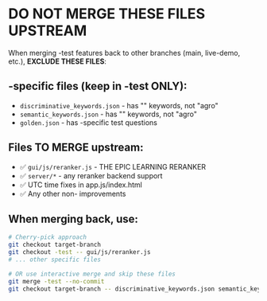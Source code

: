 # DO NOT MERGE THESE FILES UPSTREAM

When merging -test features back to other branches (main, live-demo, etc.), **EXCLUDE THESE FILES**:

## -specific files (keep in -test ONLY):
- `discriminative_keywords.json` - has "" keywords, not "agro"
- `semantic_keywords.json` - has "" keywords, not "agro"
- `golden.json` - has -specific test questions

## Files TO MERGE upstream:
- ✅ `gui/js/reranker.js` - THE EPIC LEARNING RERANKER
- ✅ `server/*` - any reranker backend support
- ✅ UTC time fixes in app.js/index.html
- ✅ Any other non- improvements

## When merging back, use:
```bash
# Cherry-pick approach
git checkout target-branch
git checkout -test -- gui/js/reranker.js
# ... other specific files

# OR use interactive merge and skip these files
git merge -test --no-commit
git checkout target-branch -- discriminative_keywords.json semantic_keywords.json golden.json
```
